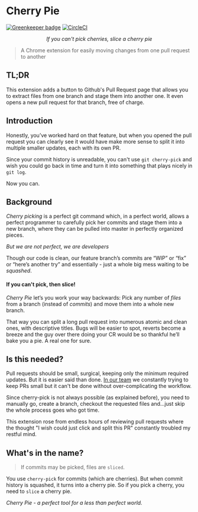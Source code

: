 # Cherry Pie

[![Greenkeeper badge](https://badges.greenkeeper.io/shlomokraus/cherrypie.svg)](https://greenkeeper.io/) [![CircleCI](https://circleci.com/gh/shlomokraus/cherrypie.svg?style=svg)](https://circleci.com/gh/shlomokraus/cherrypie)

<p align="center">
<i>If you can't pick cherries, slice a cherry pie</i>
</p>

>A Chrome extension for easily moving changes from one pull request to another

## TL;DR

This extension adds a button to Github's Pull Request page that allows you to extract files from one branch and stage them into another one. It even opens a new pull request for that branch, free of charge.

## Introduction 

Honestly, you’ve worked hard on that feature, but when you opened the pull request you can clearly see it would have make more sense to split it into multiple smaller updates, each with its own PR.

Since your commit history is unreadable, you can't use `git cherry-pick` and wish you could go back in time and turn it into something that plays nicely in `git log`.

Now you can. 

## Background
_Cherry picking_ is a perfect git command which, in a perfect world, allows a perfect programmer to carefully pick her commits and stage them into a new branch, where they can be pulled into master in perfectly organized pieces.

*But we are not perfect, we are developers* 

Though our code is clean, our feature branch’s commits are “WIP” or “fix” or “here’s another try” and essentially - just a whole big mess waiting to be _squashed_.

#### If you can't pick, then slice!
_Cherry Pie_ let’s you work your way backwards: Pick any number of _files_ from a branch (instead of _commits_) and move them into a whole new branch. 


That way you can split a long pull request into numerous atomic and clean ones, with descriptive titles. Bugs will be easier to spot, reverts become a breeze and the guy over there doing your CR would be so thankful he’ll bake you a pie. A real one for sure.

## Is this needed?

Pull requests should be small, surgical, keeping only the minimum required updates. But it is easier said than done. [In our team](https://iqoqo.co) we constantly trying to keep PRs small but it can't be done without over-complicating the workflow.

Since cherry-pick is not always possible (as explained before), you need to manually go, create a branch, checkout the requested files and...just skip the whole process goes who got time. 

This extension rose from endless hours of reviewing pull requests where the thought "I wish could just click and split this PR" constantly troubled my restful mind. 

## What's in the name?

> If commits may be picked, files are `sliced`.

You use `cherry-pick` for commits (which are cherries). But when commit history is squashed, it turns into a cherry pie. So if you pick a cherry, you need to `slice` a cherry pie. 

_Cherry Pie - a perfect tool for a less than perfect world._
